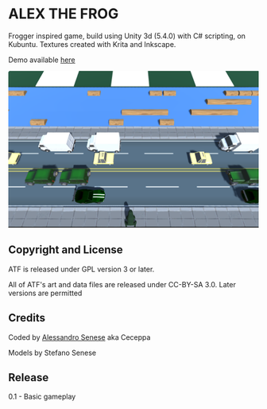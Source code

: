 # ALEX THE FROG

Frogger inspired game, build using Unity 3d (5.4.0) with C# scripting, on Kubuntu.
Textures created with Krita and Inkscape.

Demo available [here](https://ceceppa.github.io/unity/atf/)

![ALEX THE FROG screenshot](dist/screenshot1.png)


## Copyright and License

ATF is released under GPL version 3 or later.

All of ATF's art and data files are released under CC-BY-SA 3.0. Later versions are permitted

## Credits

Coded by [Alessandro Senese](http://alessandrosenese.eu) aka Ceceppa

Models by Stefano Senese

## Release

0.1 - Basic gameplay
